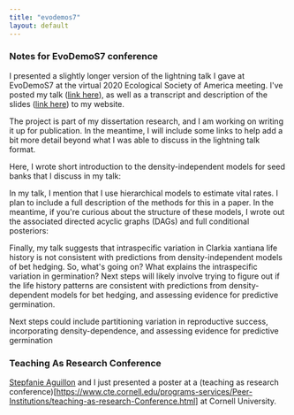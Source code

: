 ```yaml
---
title: "evodemos7"
layout: default
---
```


### Notes for EvoDemoS7 conference

I presented a slightly longer version of the lightning talk I gave at EvoDemoS7 at the virtual 2020 Ecological Society of America meeting. I've posted my talk ([link here](https://gregor-fausto.github.io/products/siegmund-geber-cos13-esa2020.mp4)), as well as a transcript and description of the slides ([link here](https://gregor-fausto.github.io/products/siegmund-geber-cos13-esa202-transcript.pdf)) to my website.

The project is part of my dissertation research, and I am working on writing it up for publication. In the meantime, I will include some links to help add a bit more detail beyond what I was able to discuss in the lightning talk format.

Here, I wrote short introduction to the density-independent models for seed banks that I discuss in my talk:

In my talk, I mention that I use hierarchical models to estimate vital rates. I plan to include a full description of the methods for this in a paper. In the meantime, if you're curious about the structure of these models, I wrote out the associated directed acyclic graphs (DAGs) and full conditional posteriors:

Finally, my talk suggests that intraspecific variation in Clarkia xantiana life history is not consistent with predictions from density-independent models of bet hedging. So, what's going on? What explains the intraspecific variation in germination? Next steps will likely involve trying to figure out if the life history patterns are consistent with predictions from density-dependent models for bet hedging, and assessing evidence for predictive germination. 

Next steps could include partitioning variation in reproductive success, incorporating density-dependence, and assessing evidence for predictive germination  


### Teaching As Research Conference
[Stepfanie Aguillon](https://stepfaniemaguillon.wordpress.com) and I just presented a poster at a (teaching as research conference)[https://www.cte.cornell.edu/programs-services/Peer-Institutions/teaching-as-research-Conference.html] at Cornell University.
